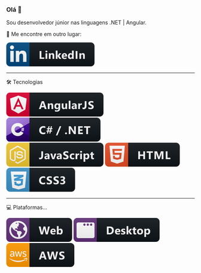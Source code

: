 ### Olá 👋

Sou desenvolvedor júnior nas linguagens .NET | Angular.

📧 Me encontre em outro lugar:
<p align="left">
    <a href="https://www.linkedin.com/in/renanranzani/" target="_blank"><img src="svg/linkedin.svg" alt="WEB" style="vertical-align:top margin:6px 4px"></a>
</p>

---

🛠 Tecnologias
<p align="left">
    <img src="svg/angular.svg" alt="Angular" style="vertical-align:top margin:6px 4px">
    <img src="svg/csharp_dotnet.svg" alt="DotNet" style="vertical-align:top margin:6px 4px">
    <img src="svg/js.svg" alt="JS" style="vertical-align:top margin:6px 4px">
    <img src="svg/html.svg" alt="HTML" style="vertical-align:top margin:6px 4px">
    <img src="svg/css3.svg" alt="CSS" style="vertical-align:top margin:6px 4px">
</p>

---

💻 Plataformas...
<p align="left">
    <img src="svg/web.svg" alt="WEB" style="vertical-align:top margin:6px 4px">
    <img src="svg/desktop.svg" alt="Desktop" style="vertical-align:top margin:6px 4px">
    <img src="svg/aws.svg" alt="AWS" style="vertical-align:top margin:6px 4px">
</p>
